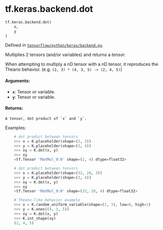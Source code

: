 <div itemscope itemtype="http://developers.google.com/ReferenceObject">
<meta itemprop="name" content="tf.keras.backend.dot" />
<meta itemprop="path" content="Stable" />
</div>

# tf.keras.backend.dot

``` python
tf.keras.backend.dot(
    x,
    y
)
```



Defined in [`tensorflow/python/keras/backend.py`](https://www.tensorflow.org/code/tensorflow/python/keras/backend.py).

Multiplies 2 tensors (and/or variables) and returns a *tensor*.

When attempting to multiply a nD tensor
with a nD tensor, it reproduces the Theano behavior.
(e.g. `(2, 3) * (4, 3, 5) -> (2, 4, 5)`)

#### Arguments:

* <b>`x`</b>: Tensor or variable.
* <b>`y`</b>: Tensor or variable.


#### Returns:

    A tensor, dot product of `x` and `y`.

Examples:
```python
    # dot product between tensors
    >>> x = K.placeholder(shape=(2, 3))
    >>> y = K.placeholder(shape=(3, 4))
    >>> xy = K.dot(x, y)
    >>> xy
    <tf.Tensor 'MatMul_9:0' shape=(2, 4) dtype=float32>
```

```python
    # dot product between tensors
    >>> x = K.placeholder(shape=(32, 28, 3))
    >>> y = K.placeholder(shape=(3, 4))
    >>> xy = K.dot(x, y)
    >>> xy
    <tf.Tensor 'MatMul_9:0' shape=(32, 28, 4) dtype=float32>
```

```python
    # Theano-like behavior example
    >>> x = K.random_uniform_variable(shape=(2, 3), low=0, high=1)
    >>> y = K.ones((4, 3, 5))
    >>> xy = K.dot(x, y)
    >>> K.int_shape(xy)
    (2, 4, 5)
```